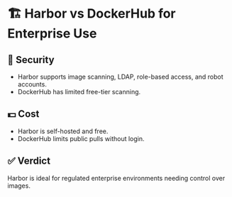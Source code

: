 # 🏗 Harbor vs DockerHub for Enterprise Use

## 🔐 Security
- Harbor supports image scanning, LDAP, role-based access, and robot accounts.
- DockerHub has limited free-tier scanning.

## 💵 Cost
- Harbor is self-hosted and free.
- DockerHub limits public pulls without login.

## ✅ Verdict
Harbor is ideal for regulated enterprise environments needing control over images.
